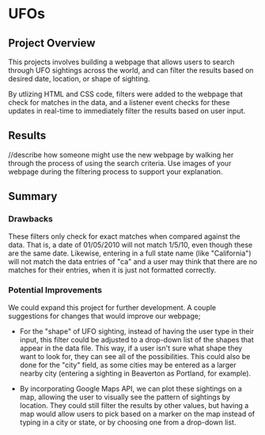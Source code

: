 # UFOs

## Project Overview
This projects involves building a webpage that allows users to search through UFO sightings across the world, and can filter the results based on desired date, location, or shape of sighting. 

By utlizing HTML and CSS code, filters were added to the webpage that check for matches in the data, and a listener event checks for these updates in real-time to immediately filter the results based on user input. 

## Results
//describe how someone might use the new webpage by walking her through the process of using the search criteria. Use images of your webpage during the filtering process to support your explanation.

## Summary

### Drawbacks
These filters only check for exact matches when compared against the data. That is, a date of 01/05/2010 will not match 1/5/10, even though these are the same date. Likewise, entering in a full state name (like "California") will not match the data entries of "ca" and a user may think that there are no matches for their entries, when it is just not formatted correctly. 

### Potential Improvements
We could expand this project for further development. A couple suggestions for changes that would improve our webpage;

- For the "shape" of UFO sighting, instead of having the user type in their input, this filter could be adjusted to a drop-down list of the shapes that appear in the data file. This way, if a user isn't sure what shape they want to look for, they can see all of the possibilities. This could also be done for the "city" field, as some cities may be entered as a larger nearby city (entering a sighting in Beaverton as Portland, for example). 

- By incorporating Google Maps API, we can plot these sightings on a map, allowing the user to visually see the pattern of sightings by location. They could still filter the results by other values, but having a map would allow users to pick based on a marker on the map instead of typing in a city or state, or by choosing one from a drop-down list. 